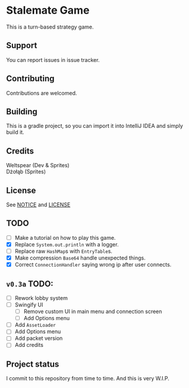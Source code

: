 # Stalemate Game
This is a turn-based strategy game.

## Support
You can report issues in issue tracker.

## Contributing
Contributions are welcomed.

## Building
This is a gradle project, so you can import it into IntelliJ IDEA and simply build it.

## Credits
Weltspear (Dev & Sprites)\
Dżołąb (Sprites)

## License
See [NOTICE](NOTICE.md) and [LICENSE](LICENSE)

## TODO
- [ ] Make a tutorial on how to play this game.
- [x] Replace `System.out.println` with a logger.
- [ ] Replace raw `HashMap`s with `EntryTable`s.
- [x] Make compression `Base64` handle unexpected things.
- [x] Correct `ConnectionHandler` saying wrong ip after user connects.
## `v0.3a` TODO:
- [ ] Rework lobby system
- [ ] Swingify UI
  - [ ] Remove custom UI in main menu and connection screen
  - [ ] Add Options menu
- [ ] Add `AssetLoader`
- [ ] Add Options menu
- [ ] Add packet version
- [ ] Add credits

## Project status
I commit to this repository from time to time. And this is very W.I.P.

